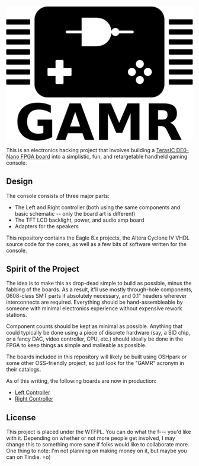 ![GAMR Logo](logos/gamr.svg)

This is an electronics hacking project that involves building
a [TerasIC DE0-Nano FPGA board][TerasIC] into a simplistic, fun, and
retargetable handheld gaming console.

[TerasIC]: http://www.terasic.com.tw/cgi-bin/page/archive.pl?Language=English&CategoryNo=139&No=593&PartNo=1

## Design

The console consists of three major parts:

  - The Left and Right controller (both using the same components and basic
    schematic -- only the board art is different)
  - The TFT LCD backlight, power, and audio amp board
  - Adapters for the speakers

This repository contains the Eagle 8.x projects, the Altera Cyclone IV VHDL
source code for the cores, as well as a few bits of software written for the
console.

## Spirit of the Project

The idea is to make this as drop-dead simple to build as possible, minus the
fabbing of the boards. As a result, it'll use mostly through-hole components,
0608-class SMT parts if absolutely necessary, and 0.1" headers wherever
interconnects are required. Everything should be hand-assembleable by someone
with minimal electronics experience without expensive rework stations.

Component counts should be kept as minimal as possible. Anything that could
typically be done using a piece of discrete hardware (say, a SID chip, or a
fancy DAC, video controller, CPU, etc.) should ideally be done in the FPGA to
keep things as simple and malleable as possible.

The boards included in this repository will likely be built using OSHpark
or some other OSS-friendly project, so just look for the "GAMR" acronym in their
catalogs.

As of this writing, the following boards are now in production:

  * [Left Controller][left-controller]
  * [Right Controller][right-controller]

[left-controller]: https://oshpark.com/shared_projects/AXFgIkdE
[right-controller]: https://oshpark.com/shared_projects/QkbYnFhj

## License

This project is placed under the WTFPL. You can do what the f--- you'd like with
it. Depending on whether or not more people get involved, I may change this to
something more sane if folks would like to collaborate more. One thing to note:
I'm not planning on making money on it, but maybe you can on Tindie. =o)
